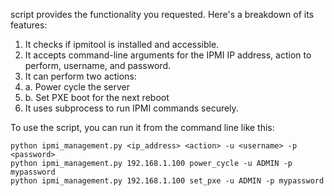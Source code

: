 script provides the functionality you requested. Here's a breakdown of its features:

1. It checks if ipmitool is installed and accessible.
2. It accepts command-line arguments for the IPMI IP address, action to perform, username, and password.
3. It can perform two actions:
4.   a. Power cycle the server
5.   b. Set PXE boot for the next reboot
6. It uses subprocess to run IPMI commands securely.

To use the script, you can run it from the command line like this:
```
python ipmi_management.py <ip_address> <action> -u <username> -p <password>
python ipmi_management.py 192.168.1.100 power_cycle -u ADMIN -p mypassword
python ipmi_management.py 192.168.1.100 set_pxe -u ADMIN -p mypassword
```
